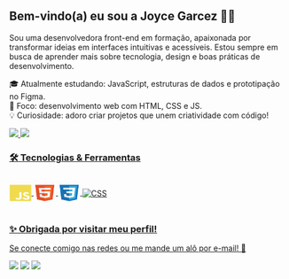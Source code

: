 ## Bem-vindo(a) eu sou a Joyce Garcez 🤍🌸

Sou uma desenvolvedora front-end em formação, apaixonada por transformar ideias em interfaces intuitivas e acessíveis. Estou sempre em busca de aprender mais sobre tecnologia, design e boas práticas de desenvolvimento.

🎓 Atualmente estudando: JavaScript, estruturas de dados e prototipação no Figma.  
🚀 Foco: desenvolvimento web com HTML, CSS e JS.  
💡 Curiosidade: adoro criar projetos que unem criatividade com código!

 <div>
   <a href="https://github.com/JoyceGarcez">
   <img height="180em" src="https://github-readme-stats.vercel.app/api?username=JoyceGarcez&show_icons=true&theme=calm_pink&include_all_commits=true&count_private=true"/>
   <img height="180em" src="https://github-readme-stats.vercel.app/api/top-langs/?username=JoyceGarcez&layout=compact&langs_count=6&theme=tokyonight"/>
</div>
  
### 🛠️ Tecnologias & Ferramentas
<div style="display: inline_block"><br>
  <img align="center" alt="Js" height="30" width="40" src="https://raw.githubusercontent.com/devicons/devicon/master/icons/javascript/javascript-plain.svg">
  <img align="center" alt="HTML" height="30" width="40" src="https://raw.githubusercontent.com/devicons/devicon/master/icons/html5/html5-original.svg">
  <img align="center" alt="CSS" height="30" width="40" src="https://raw.githubusercontent.com/devicons/devicon/master/icons/css3/css3-original.svg">
  <img align="center" alt="CSS" height="30" width="40" src="https://img.shields.io/badge/Figma-F24E1E?logo=figma">
</div>
 
<br>
 
### ✨ Obrigada por visitar meu perfil!  
Se conecte comigo nas redes ou me mande um alô por e-mail! 💌
 
<div> 
  <a href="https://instagram.com/Joycegarcez.s" target="_blank"><img src="https://img.shields.io/badge/-Instagram-%23E4405F?style=for-the-badge&logo=instagram&logoColor=white" target="_blank"></a>
  <a href = "mailto:garcez.joy@gmail.com"><img src="https://img.shields.io/badge/-Gmail-%23333?style=for-the-badge&logo=gmail&logoColor=white" target="_blank"></a>
  <a href="https://www.linkedin.com/in/joyce-garcez-5a7605253/" target="_blank"><img src="https://img.shields.io/badge/-LinkedIn-%230077B5?style=for-the-badge&logo=linkedin&logoColor=white" target="_blank"></a>
</div>

<!--
**JoyceGarcez/JoyceGarcez** is a ✨ _special_ ✨ repository because its `README.md` (this file) appears on your GitHub profile.

Here are some ideas to get you started:

- 🔭 I’m currently working on ...
- 🌱 I’m currently learning ...
- 👯 I’m looking to collaborate on ...
- 🤔 I’m looking for help with ...
- 💬 Ask me about ...
- 📫 How to reach me: ...
- 😄 Pronouns: ...
- ⚡ Fun fact: ...
-->
